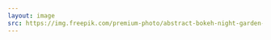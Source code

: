 ```yaml
---
layout: image
src: https://img.freepik.com/premium-photo/abstract-bokeh-night-garden-city-background_593294-26676.jpg?w=1060
---
```

